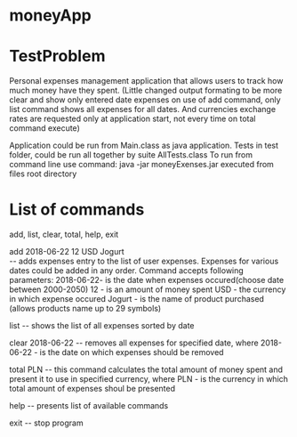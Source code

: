 # moneyApp 
# TestProblem
Personal expenses management application that allows users to track how much money have they spent.
(Little changed output formating to be more clear and show only entered date expenses on use of add command, 
only list command shows all expenses for all dates.
And currencies exchange rates are requested only at application start, not every time on total command execute)

Application could be run from Main.class as java application. Tests in test folder, could be run all together by suite AllTests.class
To run from command line use command:
java -jar moneyExenses.jar
executed from files root directory

# List of commands  
add, list, clear, total, help, exit

add 2018-06-22 12 USD Jogurt  
 -- adds expenses entry to the list of user expenses. Expenses for various dates could be added in any order. Command accepts following parameters:
2018-06-22- is the date when expenses occured(choose date between 2000-2050)
12 - is an amount of money spent
USD - the currency in which expense occured 
Jogurt - is the name of product purchased (allows products name up to 29 symbols)

list
 -- shows the list of all expenses sorted by date

clear 2018-06-22
 -- removes all expenses for specified date, where 
2018-06-22 - is the date on which expenses should be removed

total PLN
 -- this command calculates the total amount of money spent and present it to use in specified currency, where
PLN - is the currency in which total amount of expenses shoul be presented

help
 -- presents list of available commands

exit
 -- stop program 
